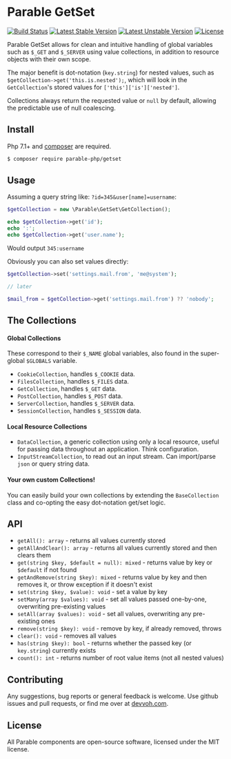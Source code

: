 # Parable GetSet

[![Build Status](https://travis-ci.org/parable-php/getset.svg?branch=master)](https://travis-ci.org/parable-php/getset)
[![Latest Stable Version](https://poser.pugx.org/parable-php/getset/v/stable)](https://packagist.org/packages/parable-php/getset)
[![Latest Unstable Version](https://poser.pugx.org/parable-php/getset/v/unstable)](https://packagist.org/packages/parable-php/getset)
[![License](https://poser.pugx.org/parable-php/getset/license)](https://packagist.org/packages/parable-php/getset)

Parable GetSet allows for clean and intuitive handling of global variables such as `$_GET` and `$_SERVER` using value
collections, in addition to resource objects with their own scope.

The major benefit is dot-notation (`key.string`) for nested values, such as `$getCollection->get('this.is.nested');`, which will
look in the `GetCollection`'s stored values for `['this']['is']['nested']`.

Collections always return the requested value or `null` by default, allowing the predictable use of null coalescing.

## Install

Php 7.1+ and [composer](https://getcomposer.org) are required.

```bash
$ composer require parable-php/getset
```

## Usage

Assuming a query string like: `?id=345&user[name]=username`:

```php
$getCollection = new \Parable\GetSet\GetCollection();

echo $getCollection->get('id');
echo ':';
echo $getCollection->get('user.name');
```

Would output `345:username`

Obviously you can also set values directly:

```php
$getCollection->set('settings.mail.from', 'me@system');

// later

$mail_from = $getCollection->get('settings.mail.from') ?? 'nobody';
```

## The Collections

#### Global Collections
These correspond to their `$_NAME` global variables, also found in the super-global `$GLOBALS` variable.

- `CookieCollection`, handles `$_COOKIE` data.
- `FilesCollection`, handles `$_FILES` data.
- `GetCollection`, handles `$_GET` data.
- `PostCollection`, handles `$_POST` data.
- `ServerCollection`, handles `$_SERVER` data.
- `SessionCollection`, handles `$_SESSION` data.

#### Local Resource Collections

- `DataCollection`, a generic collection using only a local resource, useful for passing data throughout an application. Think configuration.
- `InputStreamCollection`, to read out an input stream. Can import/parse `json` or query string data.

#### Your own custom Collections!

You can easily build your own collections by extending the `BaseCollection` class and co-opting the easy
dot-notation get/set logic. 

## API

- `getAll(): array` - returns all values currently stored
- `getAllAndClear(): array` - returns all values currently stored and then clears them
- `get(string $key, $default = null): mixed` - returns value by key or `$default` if not found
- `getAndRemove(string $key): mixed` - returns value by key and then removes it, or throw exception if it doesn't exist
- `set(string $key, $value): void` - set a value by key
- `setMany(array $values): void` - set all values passed one-by-one, overwriting pre-existing values
- `setAll(array $values): void` - set all values, overwriting any pre-existing ones
- `remove(string $key): void` - remove by key, if already removed, throws
- `clear(): void` - removes all values
- `has(string $key): bool` - returns whether the passed key (or `key.string`) currently exists
- `count(): int` - returns number of root value items (not all nested values)

## Contributing

Any suggestions, bug reports or general feedback is welcome. Use github issues and pull requests, or find me over at [devvoh.com](https://devvoh.com).

## License

All Parable components are open-source software, licensed under the MIT license.
